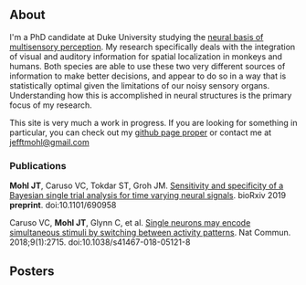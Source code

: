 ## About
I'm a PhD candidate at Duke University studying the [neural basis of multisensory perception](https://people.duke.edu/~jmgroh/). My research specifically deals with the integration of visual and auditory information for spatial localization in monkeys and humans. Both species are able to use these two very different sources of information to make better decisions, and appear to do so in a way that is statistically optimal given the limitations of our noisy sensory organs. Understanding how this is accomplished in neural structures is the primary focus of my research.

This site is very much a work in progress. If you are looking for something in particular, you can check out my [github page proper](https://github.com/jmohl) or contact me at jefftmohl@gmail.com 

### Publications

**Mohl JT**, Caruso VC, Tokdar ST, Groh JM. [Sensitivity and specificity of a Bayesian single trial analysis for time varying neural signals](https://www.biorxiv.org/content/10.1101/690958v1). bioRxiv 2019 **preprint**. doi:10.1101/690958


Caruso VC, **Mohl JT**, Glynn C, et al. [Single neurons may encode simultaneous stimuli by switching
between activity patterns](https://www.nature.com/articles/s41467-018-05121-8). Nat Commun. 2018;9(1):2715. doi:10.1038/s41467-018-05121-8

## Posters
